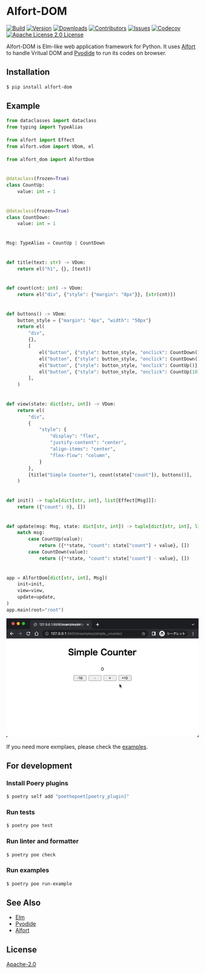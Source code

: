 # Alfort-DOM
[![Build][build-shiled]][build-url]
[![Version][version-shield]][version-url]
[![Downloads][download-shield]][download-url]
[![Contributors][contributors-shield]][contributors-url]
[![Issues][issues-shield]][issues-url]
[![Codecov][codecov-shield]][codecov-url]
[![Apache License 2.0 License][license-shield]][license-url]

Alfort-DOM is Elm-like web application framework for Python. It uses [Alfort](https://github.com/ar90n/alfort) to handle Vritual DOM and [Pyodide](https://pyodide.org/en/stable/) to run its codes on browser.

## Installation
```bash
$ pip install alfort-dom
```

## Example
```python
from dataclasses import dataclass
from typing import TypeAlias

from alfort import Effect
from alfort.vdom import VDom, el

from alfort_dom import AlfortDom


@dataclass(frozen=True)
class CountUp:
    value: int = 1


@dataclass(frozen=True)
class CountDown:
    value: int = 1


Msg: TypeAlias = CountUp | CountDown


def title(text: str) -> VDom:
    return el("h1", {}, [text])


def count(cnt: int) -> VDom:
    return el("div", {"style": {"margin": "8px"}}, [str(cnt)])


def buttons() -> VDom:
    button_style = {"margin": "4px", "width": "50px"}
    return el(
        "div",
        {},
        [
            el("button", {"style": button_style, "onclick": CountDown(10)}, ["-10"]),
            el("button", {"style": button_style, "onclick": CountDown()}, ["-"]),
            el("button", {"style": button_style, "onclick": CountUp()}, ["+"]),
            el("button", {"style": button_style, "onclick": CountUp(10)}, ["+10"]),
        ],
    )


def view(state: dict[str, int]) -> VDom:
    return el(
        "div",
        {
            "style": {
                "display": "flex",
                "justify-content": "center",
                "align-items": "center",
                "flex-flow": "column",
            }
        },
        [title("Simple Counter"), count(state["count"]), buttons()],
    )


def init() -> tuple[dict[str, int], list[Effect[Msg]]]:
    return ({"count": 0}, [])


def update(msg: Msg, state: dict[str, int]) -> tuple[dict[str, int], list[Effect[Msg]]]:
    match msg:
        case CountUp(value):
            return ({**state, "count": state["count"] + value}, [])
        case CountDown(value):
            return ({**state, "count": state["count"] - value}, [])


app = AlfortDom[dict[str, int], Msg](
    init=init,
    view=view,
    update=update,
)
app.main(root="root")
```

![simple counter](https://raw.githubusercontent.com/ar90n/alfort-dom/assets/images/example.gif)

If you need more exmplaes, please check the [examples](https://github.com/ar90n/alfort-dom/tree/main/docs/examples).

## For development
### Install Poery plugins
```bash
$ poetry self add "poethepoet[poetry_plugin]"
```

### Run tests
```bash
$ poetry poe test
```

### Run linter and formatter
```bash
$ poetry poe check
```
### Run examples
```bash
$ poetry poe run-example
```

## See Also
* [Elm](https://elm-lang.org/)
* [Pyodide](https://pyodide.org/en/stable/)
* [Alfort](https://github.com/ar90n/alfort)

## License
[Apache-2.0](https://github.com/ar90n/alfort-dom/blob/main/LICENSE)


[download-shield]: https://img.shields.io/pypi/dm/alfort-dom?style=flat
[download-url]: https://pypi.org/project/alfort-dom/
[version-shield]: https://img.shields.io/pypi/v/alfort-dom?style=flat
[version-url]: https://pypi.org/project/alfort-dom/
[build-shiled]: https://img.shields.io/github/actions/workflow/status/ar90n/alfort-dom/ci-testing.yml
[build-url]: https://github.com/ar90n/alfort-dom/actions/workflows/ci-testing.yml
[contributors-shield]: https://img.shields.io/github/contributors/ar90n/alfort-dom.svg?style=flat
[contributors-url]: https://github.com/ar90n/alfort-dom/graphs/contributors
[issues-shield]: https://img.shields.io/github/issues/ar90n/alfort-dom.svg?style=flat
[issues-url]: https://github.com/ar90n/alfort-dom/issues
[license-shield]: https://img.shields.io/github/license/ar90n/alfort-dom.svg?style=flat
[license-url]: https://github.com/ar90n/alfort-dom/blob/master/LICENSE.txt
[codecov-shield]: https://codecov.io/gh/ar90n/alfort-dom/branch/main/graph/badge.svg?token=8GKU96ODLY
[codecov-url]: https://codecov.io/gh/ar90n/alfort-dom
